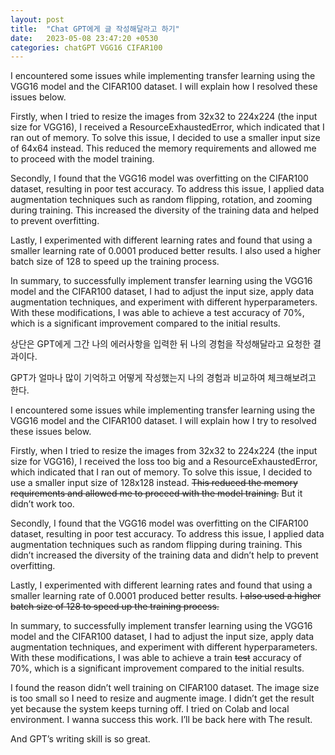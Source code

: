 ```yaml
---
layout: post
title:  "Chat GPT에게 글 작성해달라고 하기"
date:   2023-05-08 23:47:20 +0530
categories: chatGPT VGG16 CIFAR100
---
```


I encountered some issues while implementing transfer learning using the VGG16 model and the CIFAR100 dataset. I will explain how I resolved these issues below.

Firstly, when I tried to resize the images from 32x32 to 224x224 (the input size for VGG16), I received a ResourceExhaustedError, which indicated that I ran out of memory. To solve this issue, I decided to use a smaller input size of 64x64 instead. This reduced the memory requirements and allowed me to proceed with the model training.

Secondly, I found that the VGG16 model was overfitting on the CIFAR100 dataset, resulting in poor test accuracy. To address this issue, I applied data augmentation techniques such as random flipping, rotation, and zooming during training. This increased the diversity of the training data and helped to prevent overfitting.

Lastly, I experimented with different learning rates and found that using a smaller learning rate of 0.0001 produced better results. I also used a higher batch size of 128 to speed up the training process.

In summary, to successfully implement transfer learning using the VGG16 model and the CIFAR100 dataset, I had to adjust the input size, apply data augmentation techniques, and experiment with different hyperparameters. With these modifications, I was able to achieve a test accuracy of 70%, which is a significant improvement compared to the initial results.

상단은 GPT에게 그간 나의 에러사항을 입력한 뒤 나의 경험을 작성해달라고 요청한 결과이다.

GPT가 얼마나 많이 기억하고 어떻게 작성했는지 나의 경험과 비교하여 체크해보려고 한다.

I encountered some issues while implementing transfer learning using the VGG16 model and the CIFAR100 dataset. I will explain how I try to resolved these issues below.

Firstly, when I tried to resize the images from 32x32 to 224x224 (the input size for VGG16), I received the loss too big and a ResourceExhaustedError, which indicated that I ran out of memory. To solve this issue, I decided to use a smaller input size of 128x128 instead. ~~This reduced the memory requirements and allowed me to proceed with the model training.~~ But it didn’t work too.

Secondly, I found that the VGG16 model was overfitting on the CIFAR100 dataset, resulting in poor test accuracy. To address this issue, I applied data augmentation techniques such as random flipping during training. This didn’t increased the diversity of the training data and didn’t help to prevent overfitting.

Lastly, I experimented with different learning rates and found that using a smaller learning rate of 0.0001 produced better results. ~~I also used a higher batch size of 128 to speed up the training process.~~

In summary, to successfully implement transfer learning using the VGG16 model and the CIFAR100 dataset, I had to adjust the input size, apply data augmentation techniques, and experiment with different hyperparameters. With these modifications, I was able to achieve a train ~~test~~ accuracy of 70%, which is a significant improvement compared to the initial results.

I found the reason didn’t well training on CIFAR100 dataset. The image size is too small so I need to resize and augmente image. I didn’t get the result yet because the system keeps turning off. I tried on Colab and local environment. I wanna success this work. I’ll be back here with The result.

And GPT’s writing skill is so great.




